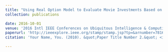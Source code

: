 ```yaml
---
title: "Using Real Option Model to Evaluate Movie Investments Based on Social Network"
collection: publications

date: 2016-10-01
venue: '2016 Intl IEEE Conferences on Ubiquitous Intelligence & Computing, Advanced and Trusted Computing, Scalable Computing and Communications, Cloud and Big Data Computing, Internet of People, and Smart World Congress (UIC/ATC/ScalCom/CBDCom/IoP/SmartWorld)'
paperurl: 'http://ieeexplore.ieee.org/stamp/stamp.jsp?tp=&arnumber=7816961&isnumber=7816796'
citation: 'Your Name, You. (2010). &quot;Paper Title Number 2.&quot; <i>Journal 1</i>. 1(2).'

---
```

